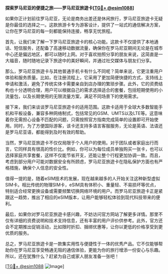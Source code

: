 **探索罗马尼亚的便捷之旅——罗马尼亚旅遊卡[[TG💪+ @esim1088](https://t.me/s/esim1088)]**

如果你正计划前往罗马尼亚，无论是商务出差还是休闲旅行，罗马尼亚旅遊卡无疑是你最佳的选择之一。这款旅游卡专为游客设计，提供了一站式的通信解决方案，让你在罗马尼亚的每一刻都能保持连接，畅享无忧旅程。

首先，让我们来了解一下罗马尼亚旅遊卡的核心功能。这款卡不仅提供了本地通话、短信服务，还配备了高速移动数据流量，确保你在罗马尼亚期间无论是在城市中心还是偏远地区，都可以随时上网。对于喜欢拍照分享的朋友来说，这简直是一大福音，随时随地记录下旅途中的美好瞬间，并通过社交媒体与朋友们分享。

那么，罗马尼亚旅遊卡与其他普通手机卡有什么不同呢？简单来说，它更注重用户体验和服务质量。比如，在注册流程上，它采用了更加简便快捷的方式，支持线上申请和激活，避免了传统实体卡需要亲自到店办理的繁琐步骤。此外，它的资费结构也十分透明合理，用户可以根据自己的需求选择适合的套餐，包括短期使用的小流量包，以及长期使用的无限流量方案，满足不同场景下的使用需求。

接下来，我们来谈谈罗马尼亚旅遊卡的适用范围。这款卡适用于全球大多数智能手机和平板设备，兼容多种网络制式，包括常见的GSM、UMTS以及LTE等。这意味着你无需担心设备不匹配的问题，只需按照官方指南完成简单的设置即可开始使用。同时，为了方便国际游客，该卡还支持多语言客服服务，无论是英语、法语还是罗马尼亚语，都能得到及时有效的帮助。

当然，罗马尼亚旅遊卡不仅仅局限于个人用户的使用。对于团队或者家庭出行而言，它同样具有很高的性价比。例如，你可以为每位成员单独购买一张卡，也可以选择家庭共享套餐，这样不仅能节省开支，还能让整个行程更加协调一致。而且，考虑到部分用户可能对数据安全有所顾虑，罗马尼亚旅遊卡在隐私保护方面也有严格措施，确保个人信息的安全性。

值得一提的是，随着eSIM技术的发展，现在越来越多的人开始关注这种新型虚拟SIM卡。相比传统的物理SIM卡，eSIM具有体积小、重量轻、不易损坏等优点，特别适合经常更换设备或需要频繁切换网络环境的用户。而罗马尼亚旅遊卡正是紧跟这一趋势，推出了相应的eSIM版本，让用户能够轻松体验到现代科技带来的便利。

最后，如果你对罗马尼亚旅遊卡感兴趣，不妨访问官方网站了解更多详情。那里不仅有详细的资费说明和技术支持信息，还有丰富的用户评价供参考。此外，官方还会不定期推出促销活动，比如限时折扣、捆绑优惠等，让你以更低的价格享受到更优质的服务。

总之，罗马尼亚旅遊卡是一款集实用性与便捷性于一体的优秀产品。它不仅能够帮助你在罗马尼亚享受畅通无阻的通信体验，更能为你的旅行增添一份安心与乐趣。所以，还在犹豫什么？赶紧为自己或家人朋友准备一张吧！

[[TG💪+ @esim1088](https://t.me/s/esim1088) ![Image](https://i.postimg.cc/4NQfJmqS/Snipaste-2025-05-13-00-14-12.png)]
